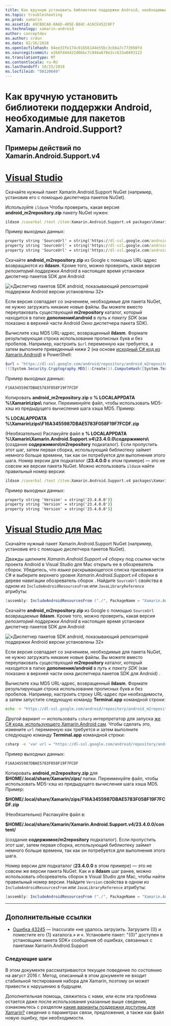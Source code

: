 ```yaml
---
title: Как вручную установить библиотеки поддержки Android, необходимые для пакетов Xamarin.Android.Support?
ms.topic: troubleshooting
ms.prod: xamarin
ms.assetid: A9CB8CA8-8A6D-405E-B84C-A16CE452C0F7
ms.technology: xamarin-android
author: conceptdev
ms.author: crdun
ms.date: 02/16/2018
ms.openlocfilehash: 84ee33fe174c01656144e55bc3cbba7c773950fd
ms.sourcegitcommit: e268fd44422d0bbc7c944a678e2cc633a0493122
ms.translationtype: MT
ms.contentlocale: ru-RU
ms.lasthandoff: 10/25/2018
ms.locfileid: "50120649"
---
```

# <a name="how-can-i-manually-install-the-android-support-libraries-required-by-the-xamarinandroidsupport-packages"></a>Как вручную установить библиотеки поддержки Android, необходимые для пакетов Xamarin.Android.Support?

## <a name="example-steps-for-xamarinandroidsupportv4"></a>Примеры действий по Xamarin.Android.Support.v4 

# <a name="visual-studiotabwindows"></a>[Visual Studio](#tab/windows)

Скачайте нужный пакет Xamarin.Android.Support NuGet (например, установив его с помощью диспетчера пакетов NuGet).

Используйте `ildasm` Чтобы проверить, какая версия **android_m2repository.zip** пакету NuGet нужен:

```cmd
ildasm /caverbal /text /item:Xamarin.Android.Support.v4 packages\Xamarin.Android.Support.v4.23.4.0.1\lib\MonoAndroid403\Xamarin.Android.Support.v4.dll | findstr SourceUrl
```
Пример выходных данных:

```cmd
property string 'SourceUrl' = string('https://dl-ssl.google.com/android/repository/android_m2repository_r32.zip')
property string 'SourceUrl' = string('https://dl-ssl.google.com/android/repository/android_m2repository_r32.zip')
property string 'SourceUrl' = string('https://dl-ssl.google.com/android/repository/android_m2repository_r32.zip')
```

Скачайте **android\_m2repository.zip** из Google с помощью URL-адрес возвращаются из **ildasm**. Кроме того, можно проверить, какая версия _репозиторий поддержки Android_ в настоящее время установки диспетчер пакетов SDK для Android:

![«Диспетчер пакетов SDK android, показывающий репозиторий поддержки Android версии установлены 32»](install-android-support-library-images/sdk-extras.png)

Если версия совпадает со значением, необходимые для пакета NuGet, не нужно загружать никакие новые файлы. Вы можете вместо переупаковать существующий **m2repository** каталог, который находится в папке **дополнения\\android** в _путь к пакету SDK_ (как показано в верхней части Android Окно диспетчера пакета SDK).

Вычислите хэш MD5 URL-адрес, возвращенный **ildasm**. Формате результирующая строка использование прописных букв и без пробелов. Например, настроить `$url` переменную как требуется, а затем выполните приведенный ниже 2 (на основе [исходный C# код из Xamarin.Android](https://github.com/xamarin/xamarin-android/blob/8e8a4dd90f26eb39172876cc52181b6639e20524/src/Xamarin.Android.Build.Tasks/Tasks/GetAdditionalResourcesFromAssemblies.cs#L208)) в PowerShell:

```powershell
$url = "https://dl-ssl.google.com/android/repository/android_m2repository_r32.zip"
(([System.Security.Cryptography.MD5]::Create()).ComputeHash([System.Text.Encoding]::UTF8.GetBytes($url)) | %{ $_.ToString("X02") }) -join ""
```
Пример выходных данных:

```powershell
F16A3455987DBAE5783F058F19F7FCDF
```

Копировать **android\_m2repository.zip** в **% LOCALAPPDATA %\\Xamarin\\zips\\**  папки. Переименуйте файл, чтобы использовать MD5-хэш из предыдущего вычисления шага хэша MD5. Пример:

**% LOCALAPPDATA %\\Xamarin\\zips\\F16A3455987DBAE5783F058F19F7FCDF.zip**

(Необязательно) Распакуйте файл в **% LOCALAPPDATA %\\Xamarin\\Xamarin.Android.Support.v4\\23.4.0.0\\содержимого\\**  (создание **содержимого\\m2repository** подкаталог). Если пропустить этот шаг, затем первая сборка, использующий библиотеку займет немного больше времени, так как он потребуется для выполнения этого шага.
Номер версии для подкаталог (**23.4.0.0** в этом примере) — это не совсем же версии пакета NuGet. Можно использовать `ildasm` найти правильный номер версии:

```cmd
ildasm /caverbal /text /item:Xamarin.Android.Support.v4 packages\Xamarin.Android.Support.v4.23.4.0.1\lib\MonoAndroid403\Xamarin.Android.Support.v4.dll | findstr /C:"string 'Version'"
```
Пример выходных данных:

```cmd
property string 'Version' = string('23.4.0.0')}
property string 'Version' = string('23.4.0.0')}
property string 'Version' = string('23.4.0.0')}
```

# <a name="visual-studio-for-mactabmacos"></a>[Visual Studio для Mac](#tab/macos)

Скачайте нужный пакет Xamarin.Android.Support NuGet (например, установив его с помощью диспетчера пакетов NuGet).

Дважды щелкните _Xamarin.Android.Support.v4_ сборку под _ссылки_ части проекта Android в Visual Studio для Mac открыть ее в обозреватель сборок. Убедитесь, что _языка_ раскрывающегося списка присваивается _C#_ и выберите верхнего уровня _Xamarin.Android.Support.v4_ сборки в дереве навигации обозреватель сборок . Найдите `SourceUrl` свойства в одном из `IncludeAndroidResourcesFrom` или `JavaLibraryReference` атрибуты:

```csharp
[assembly: IncludeAndroidResourcesFrom ("./", PackageName = "Xamarin.Android.Support.v4", SourceUrl = "https://dl-ssl.google.com/android/repository/android_m2repository_r32.zip", EmbeddedArchive = "m2repository/com/android/support/support-v4/23.4.0/support-v4-23.4.0.aar", Version = "23.4.0.0")]
```

Скачайте **android\_m2repository.zip** из Google с помощью `SourceUrl` возвращаемые **ildasm**. Кроме того, можно проверить, какая версия _репозиторий поддержки Android_ в настоящее время установки диспетчер пакетов SDK для Android:

![«Диспетчер пакетов SDK android, показывающий репозиторий поддержки Android версии установлены 32»](install-android-support-library-images/sdk-extras.png)

Если версия совпадает со значением, необходимые для пакета NuGet, не нужно загружать никакие новые файлы. Вы можете вместо переупаковать существующий **m2repository** каталог, который находится в папке **дополнения/android** в _путь к пакету SDK_ (как показано в верхней части окна диспетчера пакетов SDK для Android) .

Вычислите хэш MD5 URL-адрес, возвращенный **ildasm**. Формате результирующая строка использование прописных букв и без пробелов. Например, настроить строку URL-адрес при необходимости, а затем запустите следующую команду **Terminal.app** командной строки:

```bash
echo -n "https://dl-ssl.google.com/android/repository/android_m2repository_r32.zip" | md5 | tr '[:lower:]' '[:upper:]'
```

Другой вариант — использовать `csharp` интерпретатор для запуска [же C# кода, использующего Xamarin.Android сам](https://github.com/xamarin/xamarin-android/blob/8e8a4dd90f26eb39172876cc52181b6639e20524/src/Xamarin.Android.Build.Tasks/Tasks/GetAdditionalResourcesFromAssemblies.cs#L208).
Чтобы сделать это, измените `url` переменную как требуется и затем выполните следующую команду **Terminal.app** командной строки:

```bash
csharp -e 'var url = "https://dl-ssl.google.com/android/repository/android_m2repository_r32.zip"; string.Concat((System.Security.Cryptography.MD5.Create().ComputeHash(System.Text.Encoding.UTF8.GetBytes(url))).Select(b => b.ToString("X02")))'
```
Пример выходных данных:

```bash
F16A3455987DBAE5783F058F19F7FCDF
```

Копировать **android\_m2repository.zip** для **$HOME/.local/share/Xamarin/zips/** папки. Переименуйте файл, чтобы использовать MD5-хэш из предыдущего вычисления шага хэша MD5. Пример:

**$HOME/.local/share/Xamarin/zips/F16A3455987DBAE5783F058F19F7FCDF.zip**

(Необязательно) Распакуйте файл в: 

**$HOME/.local/share/Xamarin/Xamarin.Android.Support.v4/23.4.0.0/content/**

(создание **содержимое/m2repository** подкаталог). Если пропустить этот шаг, затем первая сборка, использующий библиотеку займет немного больше времени, так как он потребуется для выполнения этого шага.

Номер версии для подкаталог (**23.4.0.0** в этом примере) — это не совсем же версии пакета NuGet. Как и в **ildasm** шаг ранее, можно использовать обозреватель сборок в Visual Studio для Mac, чтобы найти правильный номер версии. Найдите `Version` свойства в одном из `IncludeAndroidResourcesFrom` или `JavaLibraryReference` атрибуты:

```csharp
[assembly: IncludeAndroidResourcesFrom ("./", PackageName = "Xamarin.Android.Support.v4", SourceUrl = "https://dl-ssl.google.com/android/repository/android_m2repository_r32.zip", EmbeddedArchive = "m2repository/com/android/support/support-v4/23.4.0/support-v4-23.4.0.aar", Version = "23.4.0.0")]
```

-----


## <a name="additional-references"></a>Дополнительные ссылки

- [Ошибка 43245](https://bugzilla.xamarin.com/show_bug.cgi?id=43245) — Inaccurate «не удалось загрузить. Загрузите {0} и поместите его {1} каталога.» и «. Установите пакет: "{0}" доступен в установщике пакета SDK» сообщения об ошибках, связанных с пакетами Xamarin.Android.Support

### <a name="next-steps"></a>Следующие шаги

В этом документе рассматриваются текущее поведение по состоянию на август 2016 г. Метод, описанный в этом документе не входит стабильной тестирования набора для Xamarin, поэтому он может привести к нарушению в будущем.

Дополнительная помощь, свяжитесь с нами, или если эта проблема остается даже после использования указанные выше сведения, ознакомьтесь с разделом [какие варианты поддержки доступны для Xamarin?](~/cross-platform/troubleshooting/support-options.md) сведения о параметрах связи, предложения, а также как файл новую ошибку, при необходимости.

